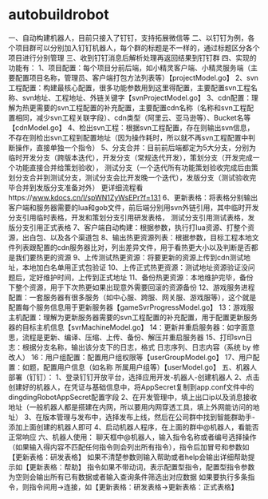 # autobuildrobot
一、自动构建机器人，目前只接入了钉钉，支持拓展微信等
二、以钉钉为例，各个项目群可以分别加入钉钉机器人，每个群的标题是不一样的，通过标题区分各个项目进行分别管理
三、收到钉钉消息后解析处理再返回结果到钉钉群
四、实现的功能有：
1、项目配置：每个项目分前后端，如小精灵客户端、小精灵服务端（主要配置项目名称，管理员、客户端打包方法列表等）【projectModel.go】
2、svn工程配置：构建最核心配置，很多功能参数用到这里得配置，主要配置svn工程名称、svn地址、工程地址、外链关键字【svnProjectModel.go】
3、cdn配置：理解为热更需要的svn工程配置的补充配置，主要配置cdn名称（名称和svn工程配置相同，减少svn工程关联字段）、cdn类型（阿里云、亚马逊等）、Bucket名等【cdnModel.go】
4、检出svn工程：根据svn工程配置，存在则输出svn信息，不存在则检出svn工程到配置地址（因为操作耗时，所以就不再svn工程配置中判断操作，直接单独一个指令）
5、分支合并：目前前后端都定为5大分支，分别为临时开发分支（跨版本迭代），开发分支（常规迭代开发），策划分支（开发完成一个功能直接合并给策划验收），
测试分支（一个迭代所有功能策划验收完成后由策划分支合并到测试分支，测试分支会比开发晚一个迭代），发版分支（测试验收完毕合并到发版分支准备对外）
更详细流程看https://www.kdocs.cn/l/spWN1ZyWsEPr?f=131
6、更新表格：将表格分别输出客户端和服务器需要的lua和gob文件，前后端分别用svn外链引用，其中临时开发分支引用临时表格，开发和策划分支引用研发表格，
测试分支引用测试表格，发版分支引用正式表格
7、客户端自动构建：根据参数，执行打lua资源、打整个资源，出白包、以及各个渠道包
8、输出热更资源列表：根据参数，目标工程本地文件列表跟配置的cdn服务器比对，列出差异文件，用于看热更大小以及判断是否都是我们要热更的资源
9、上传测试热更资源：将要更新的资源上传到cdn测试地址，本地加白名单用正式包验证
10、上传正式热更资源：测试地址资源验证没问题后，定好维护时间，上传到正式地址
11、备份热更资源：本地维护完毕，备份下整个资源，用于下次热更如果出现意外需要回滚的资源备份
12、游戏服务进程配置：一套服务器有很多服务（如中心服、跨服、网关服、游戏服等），这个就是配置每个服务信息用于更新服务器【gameSvrProgressModel.go】
13：游戏服主机配置：理解为更新服务器需要的svn工程配置的补充配置，用于配置更新服务器的目标主机信息【svrMachineModel.go】
14：更新并重启服务器：如字面意思，流程是更新、编译、压缩、上传、备份、解压并重启服务器
15、打印svn日志：根据分支名称，输出该分支下的日志，格式 日志序列、日志内容（系统 by 修改人）
16：用户组配置：配置用户组权限等【userGroupModel.go】
17、用户配置：如题，配置用户信息（如名称 所属用户组等）【userModel.go】
五、机器人部署（钉钉）：
1、登录钉钉开放平台，选择应用开发-机器人-创建机器人
2、点击创建好的机器人，在凭证与基础信息中，将AppSecret复制到app.conf文件中的dingdingRobotAppSecret配置字段
2、在开发管理中，填上出口ip以及消息接收地址（一般机器人都是搭建在内网，所以要用内网穿透工具，填上外网能访问的地址）
3、在版本管理与发布中，选择发布上线，然后在公司群中找到智能群助手-添加上面创建的机器人即可
4、启动机器人程序，在上面的群中@机器人，看能否正常响应
六、机器人使用：
聊天框中@机器人，输入指令名称或者编号选择操作（如果输入得内容不匹配任何指令则会列出所有指令），指令后加冒号和参数如【更新表格：研发表格】
如果不清楚参数则输入帮助或者help会输出详细帮助提示如【更新表格：帮助】
指令如果不带动词，表示配置型指令，配置型指令参数为空则会输出所有已有数据或者输入查询条件筛选出对应数据
如果要执行多条指令，则指令间用->连接，如【更新表格：研发表格->更新表格：正式表格】


